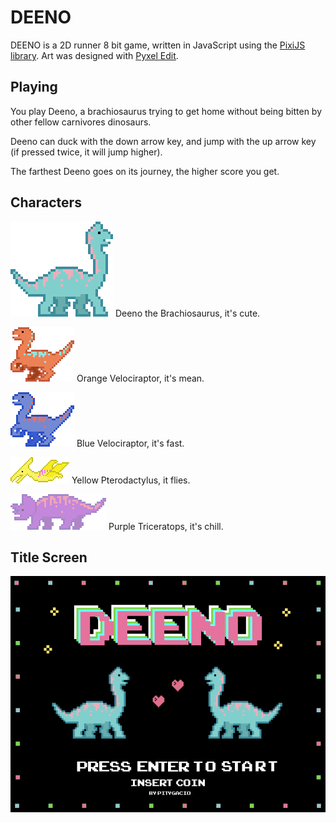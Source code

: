 # DEENO

DEENO is a 2D runner 8 bit game, written in JavaScript using the [PixiJS library](https://pixijs.io). Art was designed with [Pyxel Edit](https://pyxeledit.com).

## Playing

You play Deeno, a brachiosaurus trying to get home without being bitten by other fellow carnivores dinosaurs.

Deeno can duck with the down arrow key, and jump with the up arrow key (if pressed twice, it will jump higher).

The farthest Deeno goes on its journey, the higher score you get.

## Characters

![](public/sprites/brachiosaurus.png)
Deeno the Brachiosaurus, it's cute.

![](public/sprites/velociraptor1.png)
Orange Velociraptor, it's mean.

![](public/sprites/velociraptor2.png)
Blue Velociraptor, it's fast.

![](public/sprites/pterodactylus.png)
Yellow Pterodactylus, it flies.

![](public/sprites/triceratops.png)
Purple Triceratops, it's chill.

## Title Screen

![](public/sprites/startgame_1.png)
